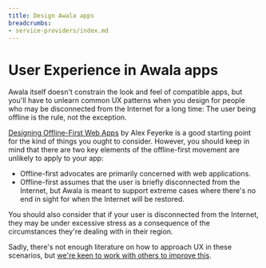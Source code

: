 ```yaml
---
title: Design Awala apps
breadcrumbs:
- service-providers/index.md
---
```


# User Experience in Awala apps

Awala itself doesn't constrain the look and feel of compatible apps, but you'll have to unlearn common UX patterns when you design for people who may be disconnected from the Internet for a long time: The user being offline is the rule, not the exception.

[Designing Offline-First Web Apps](https://alistapart.com/article/offline-first/) by Alex Feyerke is a good starting point for the kind of things you ought to consider. However, you should keep in mind that there are two key elements of the offline-first movement are unlikely to apply to your app:

- Offline-first advocates are primarily concerned with web applications.
- Offline-first assumes that the user is briefly disconnected from the Internet, but Awala is meant to support extreme cases where there's no end in sight for when the Internet will be restored.

You should also consider that if your user is disconnected from the Internet, they may be under excessive stress as a consequence of the circumstances they're dealing with in their region.

Sadly, there's not enough literature on how to approach UX in these scenarios, but [we're keen to work with others to improve this](https://github.com/relaycorp/relayverse/issues/26).
